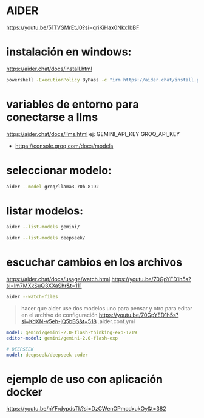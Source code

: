 # AIDER
https://youtu.be/51TVSMrEtJ0?si=qriKiHax0Nkx1bBF


# instalación en windows:
https://aider.chat/docs/install.html
```bash
powershell -ExecutionPolicy ByPass -c "irm https://aider.chat/install.ps1 | iex"
```


# variables de entorno para conectarse a llms
https://aider.chat/docs/llms.html
ej:
GEMINI_API_KEY
GROQ_API_KEY
- https://console.groq.com/docs/models

# seleccionar modelo:
```bash
aider --model groq/llama3-70b-8192
```

# listar modelos:
```bash
aider --list-models gemini/
```
```bash
aider --list-models deepseek/
```


# escuchar cambios en los archivos
https://aider.chat/docs/usage/watch.html
https://youtu.be/70GpYED1h5s?si=lm7MXkSuQ3XXaShr&t=111
```bash 
aider --watch-files
```

> hacer que aider use dos modelos uno para pensar y otro para editar en el archivo de configuración
https://youtu.be/70GpYED1h5s?si=KdXN-v5eh-jQ5bBS&t=518
.aider.conf.yml
```yml
model: gemini/gemini-2.0-flash-thinking-exp-1219
editor-model: gemini/gemini-2.0-flash-exp

# DEEPSEEK
model: deepseek/deepseek-coder
```

# ejemplo de uso con aplicación docker
https://youtu.be/nYFrdypdsTk?si=DzCWenOPmcdxukOy&t=382